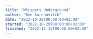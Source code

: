 ```yaml
---
title: "Whispers Underground"
author: "Ben Aaronovitch"
date: "2022-10-29T00:00:00+02:00"
started: "2022-10-29T00:00:00+02:00"
finished: "2022-11-15T00:00:00+02:00"
---
```

